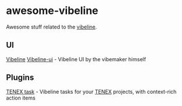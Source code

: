 # awesome-vibeline

Awesome stuff related to the [vibeline](https://github.com/dergigi/vibeline).

## UI
[Vibeline](https://github.com/dergigi/vibeline)
[Vibeline-ui](https://github.com/dergigi/vibeline-ui) - Vibeline UI by the vibemaker himself

## Plugins
[TENEX task](plugins/tenex-task/) - Vibeline tasks for your [TENEX](https://github.com/pablof7z/tenex) projects, with context-rich action items
